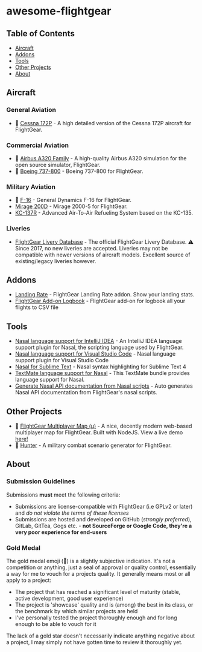 # awesome-flightgear

## Table of Contents
- [Aircraft](#aircraft)
- [Addons](#addons)
- [Tools](#tools)
- [Other Projects](#other-projects)
- [About](#about)
## Aircraft

### General Aviation
- 🥇 [Cessna 172P](https://github.com/c172p-team/c172p) - A high detailed version of the Cessna 172P aircraft for FlightGear.

### Commercial Aviation
- 🥇 [Airbus A320 Family](https://github.com/legoboyvdlp/A320-family) - A high-quality Airbus A320 simulation for the open source simulator, FlightGear.
- 🥇 [Boeing 737-800](https://github.com/YV3399/737-800YV) - Boeing 737-800 for FlightGear.

### Military Aviation
- 🥇 [F-16](https://github.com/NikolaiVChr/f16) - General Dynamics F-16 for FlightGear.
- [Mirage 200D](https://github.com/5H1N0B11/flightgear-mirage2000) - Mirage 2000-5 for FlightGear.
- [KC-137R](https://github.com/JMaverick16/KC-137R) - Advanced Air-To-Air Refueling System based on the KC-135.

### Liveries

- [FlightGear Livery Database](https://liveries.flightgear.org/) - The official FlightGear Livery Database. ⚠️ Since 2017, no new liveries are accepted. Liveries may not be compatible with newer versions of aircraft models. Excellent source of existing/legacy liveries however.

## Addons
- [Landing Rate](https://github.com/RenanMsV/landing_rate) - FlightGear Landing Rate addon. Show your landing stats.
- [FlightGear Add-on Logbook](https://github.com/PlayeRom/flightgear-addon-logbook) - FlightGear add-on for logbook all your flights to CSV file

## Tools
- [Nasal language support for IntelliJ IDEA](https://github.com/BobDotCom/Nasal) - An IntelliJ IDEA language support plugin for Nasal, the scripting language used by FlightGear.
- [Nasal language support for Visual Studio Code](https://github.com/RenanMsV/nasal-vscode) - Nasal language support plugin for Visual Studio Code
- [Nasal for Sublime Text](https://github.com/NikolaiVChr/sublime-nasal) - Nasal syntax highlighting for Sublime Text 4
- [TextMate language support for Nasal](https://github.com/BobDotCom/Nasal.tmbundle) - This TextMate bundle provides language support for Nasal.
- [Generate Nasal API documentation from Nasal scripts](https://github.com/RenanMsV/nasal-api-docs) - Auto generates Nasal API documentation from FlightGear's nasal scripts.

## Other Projects

- 🥇 [FlightGear Multiplayer Map (µ)](https://github.com/t3r/mpmap.js) - A nice, decently modern web-based multiplayer map for FlightGear. Built with NodeJS. View a live demo [here!](https://mpmap03.flightgear.org/)
- 🥇 [Hunter](https://gitlab.com/vanosten/hunter) - A military combat scenario generator for FlightGear.


## About

### Submission Guidelines

Submissions **must** meet the following criteria:
- Submissions are license-compatible with FlightGear (i.e GPLv2 or later) and _do not violate the terms of these licenses_
- Submissions are hosted and developed on GitHub (_strongly preferred_), GitLab, GitTea, Gogs etc. - **not SourceForge or Google Code, they're a very poor experience for end-users**

### Gold Medal

The gold medal emoji (🥇) is a slightly subjective indication. It's not a competition or anything, just a seal of approval or quality control, essentially a way for me to vouch for a projects quality. It generally means most or all apply to a project:
- The project that has reached a significant level of maturity (stable, active development, good user experience) 
- The project is 'showcase' quality and is (among) the best in its class, or the benchmark by which similar projects are held
- I've personally tested the project thoroughly enough and for long enough to be able to vouch for it

The lack of a gold star doesn't necessarily indicate anything negative about a project, I may simply not have gotten time to review it thoroughly yet.
